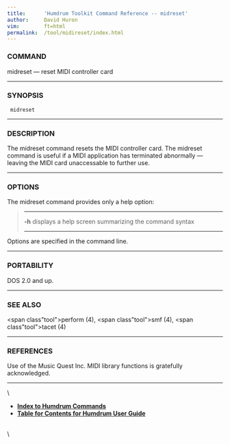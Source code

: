 ```yaml
---
title:		'Humdrum Toolkit Command Reference -- midreset'
author:		David Huron
vim:		ft=html
permalink:	/tool/midireset/index.html
---
```



### COMMAND

<span class="tool">midreset</span> &mdash; reset MIDI controller card

------------------------------------------------------------------------

### SYNOPSIS

` midreset`

------------------------------------------------------------------------

### DESCRIPTION

The <span class="tool">midreset</span> command resets the MIDI controller card. The
<span class="tool">midreset</span> command is useful if a MIDI application has terminated
abnormally &mdash; leaving the MIDI card unaccessable to further use.

------------------------------------------------------------------------

### OPTIONS

The <span class="tool">midreset</span> command provides only a help option:

>   -------- -------------------------------------------------------
>   **-h**   displays a help screen summarizing the command syntax
>   -------- -------------------------------------------------------
>
Options are specified in the command line.

------------------------------------------------------------------------

### PORTABILITY

DOS 2.0 and up.

------------------------------------------------------------------------

### SEE ALSO

<span class"tool">perform</span> (4), <span class"tool">smf</span> (4),
<span class"tool">tacet</span> (4)

------------------------------------------------------------------------

### REFERENCES

Use of the Music Quest Inc. MIDI library functions is gratefully
acknowledged.

------------------------------------------------------------------------

\

-   [**Index to Humdrum Commands**](../commands.toc.html)
-   [**Table for Contents for Humdrum User Guide**](../guide.toc.html)

\
\
